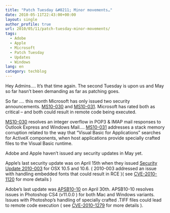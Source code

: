 ```yaml
---
title: "Patch Tuesday &#8211; Minor movements…"
date: 2010-05-11T22:43:00+00:00
layout: single
author_profile: true
url: 2010/05/11/patch-tuesday-minor-movements/
tags:
  - Adobe
  - Apple
  - Microsoft
  - Patch Tuesday
  - Updates
  - Windows
lang: en
category: techblog
---
```

Hey Admins…. It’s that time again. The second Tuesday is upon us and May so far hasn’t been demanding as far as patching goes. 

So far …. this month Microsoft has only issued two security announcements. [MS10-030](http://www.sophos.com/support/knowledgebase/article/110936.html) and [MS10-031](http://www.sophos.com/support/knowledgebase/article/110937.html). Microsoft has rated both as critical &#8211; and both could result in remote code being executed. 

[MS10-030](http://www.sophos.com/support/knowledgebase/article/110936.html) resolves an integer overflow in POP3 & IMAP mail responses to Outlook Express and Windows Mail…. [MS10-031](http://www.sophos.com/support/knowledgebase/article/110937.html) addresses a stack memory corruption related to the way that “Visual Basic for Applications” searches for ActiveX components, when host applications provide specially crafted files to the Visual Basic runtime. 

Adobe and Apple haven’t issued any security updates in May yet. 

Apple’s last security update was on April 15th when they issued [Security Update 2010-003](http://support.apple.com/kb/HT4131) for OSX 10.5 and 10.6. ( 2010-003 addressed an issue with handling embedded fonts that could result in RCE )( see [CVE-2010-1120](http://cve.mitre.org/cgi-bin/cvename.cgi?name=CVE-2010-1120) for more details ) 

Adobe’s last update was [APSB10-10](http://www.adobe.com/support/security/bulletins/apsb10-10.html) on April 30th. APSB10-10 resolves issues in Photoshop CS4 (v11.0.0 ) for both Mac and Windows variants.   Issues with Photoshop’s handling of specially crafted .TIFF files could lead to remote code execution ( see [CVE-2010-1279](http://cve.mitre.org/cgi-bin/cvename.cgi?name=CVE-2010-1279) for more details ).